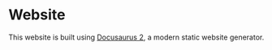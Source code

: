 # Website

This website is built using [Docusaurus 2](https://v2.docusaurus.io/), a modern static website generator.

